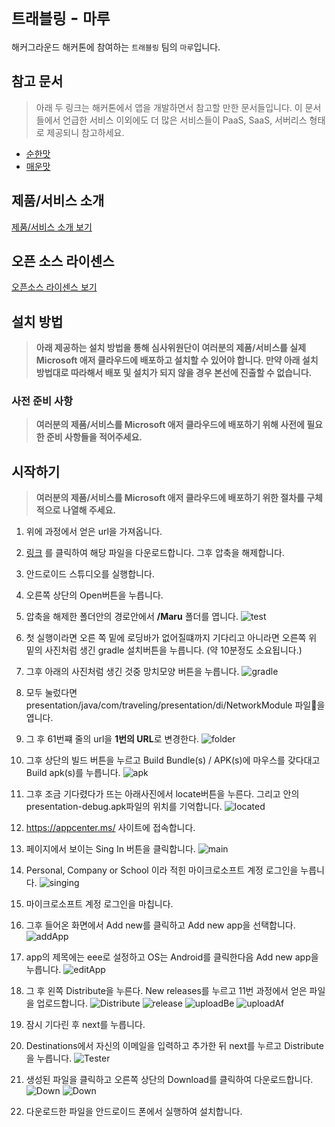 # `트래블링` - `마루`

해커그라운드 해커톤에 참여하는 `트래블링` 팀의 `마루`입니다.

## 참고 문서

> 아래 두 링크는 해커톤에서 앱을 개발하면서 참고할 만한 문서들입니다. 이 문서들에서 언급한 서비스 이외에도 더 많은 서비스들이 PaaS, SaaS, 서버리스 형태로 제공되니 참고하세요.

- [순한맛](./REFERENCES_BASIC.md)
- [매운맛](./REFERENCES_ADVANCED.md)

## 제품/서비스 소개

<!-- 아래 링크는 지우지 마세요 -->
[제품/서비스 소개 보기](TOPIC.md)
<!-- 위 링크는 지우지 마세요 -->

## 오픈 소스 라이센스

<!-- 아래 링크는 지우지 마세요 -->
[오픈소스 라이센스 보기](./LICENSE)
<!-- 위 링크는 지우지 마세요 -->

## 설치 방법

> **아래 제공하는 설치 방법을 통해 심사위원단이 여러분의 제품/서비스를 실제 Microsoft 애저 클라우드에 배포하고 설치할 수 있어야 합니다. 만약 아래 설치 방법대로 따라해서 배포 및 설치가 되지 않을 경우 본선에 진출할 수 없습니다.**

### 사전 준비 사항

> **여러분의 제품/서비스를 Microsoft 애저 클라우드에 배포하기 위해 사전에 필요한 준비 사항들을 적어주세요.**

## 시작하기

> **여러분의 제품/서비스를 Microsoft 애저 클라우드에 배포하기 위한 절차를 구체적으로 나열해 주세요.**


1. 위에 과정에서 얻은 url을 가져옵니다.
2. [링크](https://github.com/hackersground-kr/Travling/archive/refs/heads/LKH-ANDROID.zip) 를 클릭하여 해당 파일을 다운로드합니다. 그후 압축을 해제합니다.
3. 안드로이드 스튜디오를 실행합니다.
4. 오른쪽 상단의 Open버튼을 누릅니다.
5. 압축을 해제한 폴더안의 경로안에서 **/Maru** 폴더를 엽니다.
![test](https://github.com/hackersground-kr/Travling/blob/main/images/folder.png?raw=true)

6. 첫 실행이라면 오른 쪽 밑에 로딩바가 없어질떄까지 기다리고 아니라면 오른쪽 위 밑의 사진처럼 생긴 gradle 설치버튼을 누릅니다. (약 10분정도 소요됩니다.)
7. 그후 아래의 사진처럼 생긴 것중 망치모양 버튼을 누릅니다.
![gradle](https://github.com/hackersground-kr/Travling/blob/main/images/gradle.png?raw=true)
8. 모두 눌렀다면 presentation/java/com/traveling/presentation/di/NetworkModule 파일을 엽니다.
9. 그 후 61번쨰 줄의 url을 **1번의 URL**로 변경한다.
![folder](https://github.com/hackersground-kr/Travling/blob/main/images/network.png?raw=true)
10. 그후 상단의 빌드 버튼을 누르고 Build Bundle(s) / APK(s)에 마우스를 갖다대고 Build apk(s)를 누릅니다.
![apk](https://github.com/hackersground-kr/Travling/blob/main/images/buildapk.png?raw=true)
11. 그후 조금 기다렸다가 뜨는 아래사진에서 locate버튼을 누른다. 그리고 안의 presentation-debug.apk파일의 위치를 기억합니다.
![located](https://github.com/hackersground-kr/Travling/blob/main/images/located.png?raw=true)
12. https://appcenter.ms/ 사이트에 접속합니다.
13. 페이지에서 보이는 Sing In 버튼을 클릭합니다.
![main](https://github.com/hackersground-kr/Travling/blob/main/images/main.png?raw=true)
14. Personal, Company or School 이라 적힌 마이크로소프트 계정 로그인을 누릅니다.
![singing](https://github.com/hackersground-kr/Travling/blob/main/images/login.png?raw=true)
15. 마이크로소프트 계정 로그인을 마칩니다.
16. 그후 들어온 화면에서 Add new를 클릭하고 Add new app을 선택합니다.
![addApp](https://github.com/hackersground-kr/Travling/blob/main/images/addApp.png?raw=true)
17. app의 제목에는 eee로 설정하고 OS는 Android를 클릭한다음 Add new app을 누릅니다.
![editApp](https://github.com/hackersground-kr/Travling/blob/main/images/addinput.png?raw=true)
18. 그 후 왼쪽 Distribute을 누른다. New releases를 누르고 11번 과정에서 얻은 파일을 업로드합니다.
![Distribute](https://github.com/hackersground-kr/Travling/blob/main/images/distribute.png?raw=true)
![release](https://github.com/hackersground-kr/Travling/blob/main/images/release.png?raw=true)
![uploadBe](https://github.com/hackersground-kr/Travling/blob/main/images/uploadBefore.png?raw=true)
![uploadAf](https://github.com/hackersground-kr/Travling/blob/main/images/uploadAfter.png?raw=true)
19. 잠시 기다린 후 next를 누릅니다.
20. Destinations에서 자신의 이메일을 입력하고 추가한 뒤 next를 누르고  Distribute을 누릅니다.
![Tester](https://github.com/hackersground-kr/Travling/blob/main/images/tester.png?raw=true)
21. 생성된 파일을 클릭하고 오른쪽 상단의 Download를 클릭하여 다운로드합니다.
![Down](https://github.com/hackersground-kr/Travling/blob/main/images/list.png?raw=true)
![Down](https://github.com/hackersground-kr/Travling/blob/main/images/download.png?raw=true)
23. 다운로드한 파일을 안드로이드 폰에서 실행하여 설치합니다.
